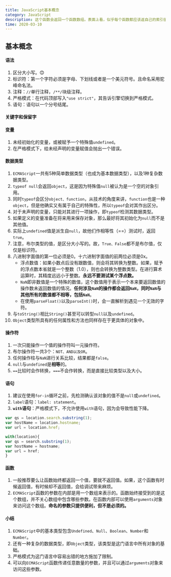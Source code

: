 ```yaml
---
title: JavaScript基本概念
category: JavaScript
description: 这个函数会返回一个函数数组。表面上看，似乎每个函数都应该返自己的索引值，即位置 0 的函数 返回 0，位置 1 的函数返回 1，以此类推。但实际上，每个函数都返回 10。因为每个函数的作用域链中 都保存着 createFunctions()函数的活动对象，所以它们引用的都是同一个变量 i。当 createFunctions()函数返回后，变量 i 的值是 10，此时每个函数都引用着保存变量 i 的同一个变量 对象，所以在每个函数内部 i 的值都是 10。
time: 2020-03-10
---
```

## 基本概念
#### 语法
1. 区分大小写。😊
2. 标识符：第一个字符必须是字母、下划线或者是一个美元符号。且命名采用驼峰命名法。
3. 注释：`//`单行注释，`/**/`块级注释。
4. 严格模式：在代码顶部写入`"use strict"`，其告诉引擎切换到严格模式。
5. 语句：语句以一个分号结尾。
#### 关键字和保留字
#### 变量
1. 未经初始化的变量，或被赋予一个特殊值`undefined`。
2. 在严格模式下，给未经声明的变量赋值会抛出一个错误。
#### 数据类型
1. `ECMAScript`一共有5种简单数据类型（也成为基本数据类型），以及1种复杂数据类型。
2. `typeof null`会返回`object`，这是因为特殊值`null`被认为是一个空的对象引用。
3. 同时`typeof`会区分`object、function`，从技术的角度来讲，`function`也是一种`object`，但是他确实又有属于自己的特殊性，所以`typeof`会对其作出区分。
4. 对于未声明的变量，只能对其进行一项操作，即`typeof`检测其数据类型。
5. 如果定义的变量准备在将来用来保存对象，那么最好将其初始化为`null`而不是其他值。
6. 实际上`undefined`值是派生自`null`，故他们作相等性（==）测试时，返回`true`。
7. 注意，布尔类型的值，是区分大小写的。故，`True、False`都不是布尔值，仅仅是标识符。
8. 八进制字面值的第一位必须是0。十六进制字面值的前两位必须是0x。
    -  浮点数值：如果小数点后没有跟数值，则会将其转换为整数。如果，赋予的浮点数本省就是一个整数（1.0），则也会转换为整数类型。在进行算术运算时，其精度远远小于整数。**永远不要测试某个浮点数。**
    -  `NaN`即非数值是一个特殊的数值，这个数值用于表示一个本来要返回数值的操作数未返回数值的情况。**任何涉及`NaN`的操作都会返回`NaN`，同时`NaN`与其他所有的数值都不相等，包括`NaN`**。
    -  在使用`parseFloat()`以及`parseInt()`时，会一直解析到遇见一个无效的字符。
9. 与`toString()`相比`String()`甚至可以转型`null`以及`undefined`。
10. `Object`类型所具有的任何属性和方法也同样存在于更具体的对象中。
#### 操作符
1. 一次只能操作一个值的操作符叫一元操作符。
2. 布尔操作符一共3个：`NOT、AND以及OR`。
3. 任何操作柱与`NaN`进行关系比较，结果都是`false`。
4. `null`与`undefined`是**相等**的。
5. `==`比较时会作转换，`===`不会作转换，而是直接比较类型以及大小。
#### 语句
1. 建议在使用`for-in`循环之前，先检测确认该对象的值不是`null`或`undefined`。
2. `label`语句：`label: statement`。
3. **`with`语句**：严格模式下，不允许使用`with`语句，因为会导致性能下降。
```javascript
var qs = location.search.substring(1);
var hostName = location.hostname;
var url = location.href;

with(location){
var qs = search.substring(1);
var hostName = hostname;
var url = href;
}
```
#### 函数
1. 一般推荐要么让函数始终都返回一个值，要就不返回值。如果，这个函数有时候返回值，有时候却不返回值，会给调试带来麻烦。
2. `ECMAScript`函数的参数在内部是用一个数组来表示的。函数始终接受到的是这个数组，并不关心数组中包含哪些参数。在函数内部可以使用`arguments`对象来访问这个数组。**命名的参数只提供便利，但不是必须的。**

#### 小结
1. `ECMAScript`中的基本类型包含`Undefined`、`Null`、`Boolean`、`Number`和`Number`。
2. 还有一种复杂的数据类型，即`Object`类型，该类型是这门语言中所有对象的基础。
3. 严格模式为这门语言中容易出错的地方施加了限制。
4. 可以向`ECMAScript`函数传递任意数量的参数，并且可以通过`arguments`对象来访问这些参数。

